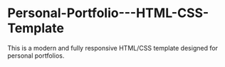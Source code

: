 # Personal-Portfolio---HTML-CSS-Template
This is a modern and fully responsive HTML/CSS template designed for personal portfolios.
